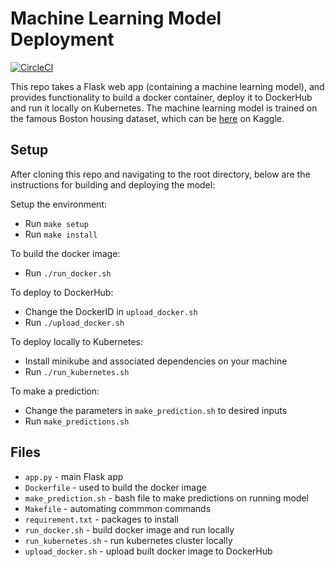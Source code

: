 # Machine Learning Model Deployment

[![CircleCI](https://circleci.com/gh/eddiepease/ml-microservice-kubernetes.svg?style=svg)](https://circleci.com/gh/eddiepease/ml-microservice-kubernetes)


This repo takes a Flask web app (containing a machine learning model), and provides functionality to build a docker container, deploy it to DockerHub and run it locally on Kubernetes.
The machine learning model is trained on the famous Boston housing dataset, which can be [here](https://www.kaggle.com/c/boston-housing) on Kaggle.

## Setup

After cloning this repo and navigating to the root directory, below are the instructions for building and deploying the model:

Setup the environment:
* Run ```make setup```
* Run ```make install```

To build the docker image: 
* Run ```./run_docker.sh```

To deploy to DockerHub:
* Change the DockerID in ```upload_docker.sh```
* Run ```./upload_docker.sh```

To deploy locally to Kubernetes:
* Install minikube and associated dependencies on your machine
* Run ```./run_kubernetes.sh```

To make a prediction:
* Change the parameters in ```make_prediction.sh``` to desired inputs
* Run ```make_predictions.sh```

## Files
* ```app.py``` - main Flask app
* ```Dockerfile``` - used to build the docker image
* ```make_prediction.sh``` - bash file to make predictions on running model
* ```Makefile``` - automating commmon commands
* ```requirement.txt``` - packages to install
* ```run_docker.sh``` - build docker image and run locally
* ```run_kubernetes.sh``` - run kubernetes cluster locally
* ```upload_docker.sh``` - upload built docker image to DockerHub